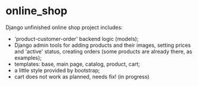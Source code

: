 # online_shop
Django unfinished online shop project
includes:
- 'product-customer-order' backend logic (models);
- Django admin tools for adding products and their images, setting prices and 'active' status, creating orders (some products are already there, as examples);
- templates: base, main page, catalog, product, cart;
- a little style provided by bootstrap;
- cart does not work as planned, needs fix! (in progress)

